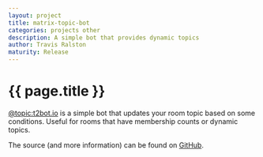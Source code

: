 ```yaml
---
layout: project
title: matrix-topic-bot
categories: projects other
description: A simple bot that provides dynamic topics
author: Travis Ralston
maturity: Release
---
```


# {{ page.title }}

[@topic:t2bot.io](https://matrix.to/#/@topic:t2bot.io) is a simple bot that updates your room topic based on some conditions. Useful for rooms that have membership counts or dynamic topics.

The source (and more information) can be found on [GitHub](https://github.com/turt2live/matrix-topic-bot).
